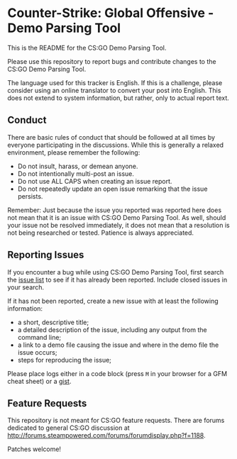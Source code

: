 Counter-Strike: Global Offensive - Demo Parsing Tool
==============

This is the README for the CS:GO Demo Parsing Tool.

Please use this repository to report bugs and contribute changes to the CS:GO Demo Parsing Tool.

The language used for this tracker is English.  If this is a challenge, please consider using an  online translator to convert your post into English.  This does not extend to system information, but rather, only to actual report text.

Conduct
-------

There are basic rules of conduct that should be followed at all times by everyone participating in the discussions.  While this is generally a relaxed environment, please remember the following:

- Do not insult, harass, or demean anyone.
- Do not intentionally multi-post an issue.
- Do not use ALL CAPS when creating an issue report.
- Do not repeatedly update an open issue remarking that the issue persists.

Remember: Just because the issue you reported was reported here does not mean that it is an issue with CS:GO Demo Parsing Tool.  As well, should your issue not be resolved immediately, it does not mean that a resolution is not being researched or tested.  Patience is always appreciated.

Reporting Issues
----------------

If you encounter a bug while using CS:GO Demo Parsing Tool, first search the [issue list](https://github.com/ValveSoftware/csgo-demoinfo/issues) to see if it has already been reported. Include closed issues in your search.

If it has not been reported, create a new issue with at least the following information:

- a short, descriptive title;
- a detailed description of the issue, including any output from the command line;
- a link to a demo file causing the issue and where in the demo file the issue occurs;
- steps for reproducing the issue;

Please place logs either in a code block (press `M` in your browser for a GFM cheat sheet) or a [gist](https://gist.github.com).

Feature Requests
-------------------

This repository is not meant for CS:GO feature requests. There are forums dedicated to general CS:GO discussion at http://forums.steampowered.com/forums/forumdisplay.php?f=1188.

Patches welcome!
